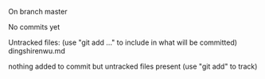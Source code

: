 On branch master

No commits yet

Untracked files:
  (use "git add <file>..." to include in what will be committed)
	dingshirenwu.md

nothing added to commit but untracked files present (use "git add" to track)

